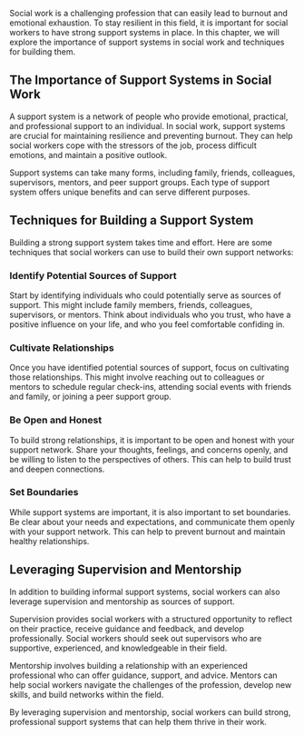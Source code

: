 
Social work is a challenging profession that can easily lead to burnout and emotional exhaustion. To stay resilient in this field, it is important for social workers to have strong support systems in place. In this chapter, we will explore the importance of support systems in social work and techniques for building them.

The Importance of Support Systems in Social Work
------------------------------------------------

A support system is a network of people who provide emotional, practical, and professional support to an individual. In social work, support systems are crucial for maintaining resilience and preventing burnout. They can help social workers cope with the stressors of the job, process difficult emotions, and maintain a positive outlook.

Support systems can take many forms, including family, friends, colleagues, supervisors, mentors, and peer support groups. Each type of support system offers unique benefits and can serve different purposes.

Techniques for Building a Support System
----------------------------------------

Building a strong support system takes time and effort. Here are some techniques that social workers can use to build their own support networks:

### Identify Potential Sources of Support

Start by identifying individuals who could potentially serve as sources of support. This might include family members, friends, colleagues, supervisors, or mentors. Think about individuals who you trust, who have a positive influence on your life, and who you feel comfortable confiding in.

### Cultivate Relationships

Once you have identified potential sources of support, focus on cultivating those relationships. This might involve reaching out to colleagues or mentors to schedule regular check-ins, attending social events with friends and family, or joining a peer support group.

### Be Open and Honest

To build strong relationships, it is important to be open and honest with your support network. Share your thoughts, feelings, and concerns openly, and be willing to listen to the perspectives of others. This can help to build trust and deepen connections.

### Set Boundaries

While support systems are important, it is also important to set boundaries. Be clear about your needs and expectations, and communicate them openly with your support network. This can help to prevent burnout and maintain healthy relationships.

Leveraging Supervision and Mentorship
-------------------------------------

In addition to building informal support systems, social workers can also leverage supervision and mentorship as sources of support.

Supervision provides social workers with a structured opportunity to reflect on their practice, receive guidance and feedback, and develop professionally. Social workers should seek out supervisors who are supportive, experienced, and knowledgeable in their field.

Mentorship involves building a relationship with an experienced professional who can offer guidance, support, and advice. Mentors can help social workers navigate the challenges of the profession, develop new skills, and build networks within the field.

By leveraging supervision and mentorship, social workers can build strong, professional support systems that can help them thrive in their work.
